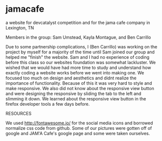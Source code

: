 # jamacafe
a website for devcatalyst competition and for the jama cafe company in Lexington, TN

Members in the group: Sam Umstead, Kayla Montague, and Ben Carrillo

Due to some partnership complications, I (Ben Carrillo) was working on the project by myself for a majority of the time until Sam
joined our group and helped me "finish" the website. Sam and I had no experience of coding before this class so our websites
foundation was somewhat lackluster. We wished that we would have had more time to study and understand how exactly coding a website works
before we went into making one. We focused too much on design and aesthetics and didnt realize the importance of functionality.
Because of this it was very hard to style and make responsive. We also did not know about the responsive view button and were designing
the responsive by sliding the tab to the left and slimming it down. We learned about the responsive view button in the firefox
developer tools a few days before.

RESOURCES

We used http://fontawesome.io/ for the social media icons and borrowed normalize css code from github. Some of our pictures were
gotten off of google and JAM'A Cafe's google page and some were taken ourselves.
